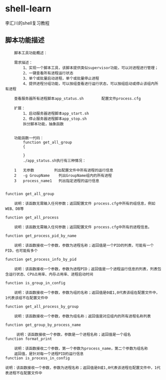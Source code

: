 # shell-learn
李汇川的shell复习教程

## 脚本功能描述

    	脚本工具功能概述：
	
		需求描述：
			1、实现一个脚本工具，该脚本提供类似supervisor功能，可以对进程进行管理；
			2、一键查看所有进程运行状态
			3、单个或批量启动进程，单个或批量停止进程
			4、提供进程分组功能，可以按组查看进行运行状态，可以按组启动或停止该组内所有进程
		
		查看服务器所有进程脚本app_status.sh		配置文件process.cfg
		
		扩展：
			1、启动服务器进程脚本app_start.sh
			2、停止服务器进程脚本app_stop.sh
			拆分脚本功能，抽象函数
	
		 
		功能函数一代码：
            function get_all_group
            {
                
            }
        	./app_status.sh执行有三种情况：
	
		1	无参数			列出配置文件中所有进程的运行信息
		2	-g GroupName	列出GroupName组内的所有进程
		3	process_name1	列出指定进程的运行信息


    function get_all_group
	
		说明：该函数无需输入任何参数；返回配置文件 process.cfg中所有的组信息，例如WEB、DB等
	
	function get_all_process
	
		说明：该函数无需输入任何参数；返回配置文件 process.cfg中所有的进程信息。
	
	function get_process_pid_by_name
	
		说明：该函数接收一个参数，参数为进程名称；返回值是一个PID的列表，可能有一个PID，也可能有多个
	
	function get_process_info_by_pid
	
		说明：该函数接收一个参数，参数为进程PID；返回值是一个进程运行信息的列表，列表包含运行状态、CPU占用率、内存占用率、进程启动时间
	
	function is_group_in_config
	
		说明：该函数接收一个参数，参数为组的名称；返回值是0或1,0代表该组在配置文件中，1代表该组不在配置文件中
	
	function get_all_process_by_group
	
		说明：该函数接收一个参数，参数为组名称；返回值是对应组内的所有进程名称列表
		
	function get_group_by_process_name
	
		 说明：该函数接收一个参数，参数是一个进程名称；返回值是一个组名
    function format_print	 
	
		说明：该函数接收二个参数，第一个参数为process_name，第二个参数为组名称
		返回值，是针对每一个进程PID的运行信息
    function is_process_in_config

    说明：该函数接收一个参数，参数为进程名称；返回值是0或1,0代表该进程在配置文件中，1代表进程不在配置文件中
